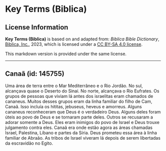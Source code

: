 # Key Terms (Biblica)

## License Information

**Key Terms (Biblica)** is based on and adapted from: _Biblica Bible Dictionary_, [Biblica, Inc.](https://www.biblica.com/), 2023, which is licensed under a [CC BY-SA 4.0 license](https://creativecommons.org/licenses/by-sa/4.0/legalcode.en).

This markdown version is provided under the same license.



--------------------------------

## Canaã (id: 145755)

Uma área de terra entre o Mar Mediterrâneo e o Rio Jordão. No sul, alcançava quase o Deserto do Sinai. No norte, alcançava o Rio Eufrates. Os grupos de pessoas que viviam lá antes dos israelitas eram chamados de cananeus. Muitos desses grupos eram da linha familiar do filho de Cam, Canaã. Isso incluía os hititas, jebuseus, heveus e amorreus. Alguns cananeus reconheceram que Deus é o verdadeiro Deus. Alguns deles foram úteis ao povo de Deus e se tornaram parte deles. Outros se recusaram a adorar somente a Deus. Eles eram inimigos do povo de Israel e Deus trouxe julgamento contra eles. Canaã era onde estão agora as áreas chamadas Israel, Palestina, Líbano e partes da Síria. Deus prometeu essa área à linha familiar de Abraão. As tribos de Israel viveram lá depois de serem libertadas da escravidão no Egito.


